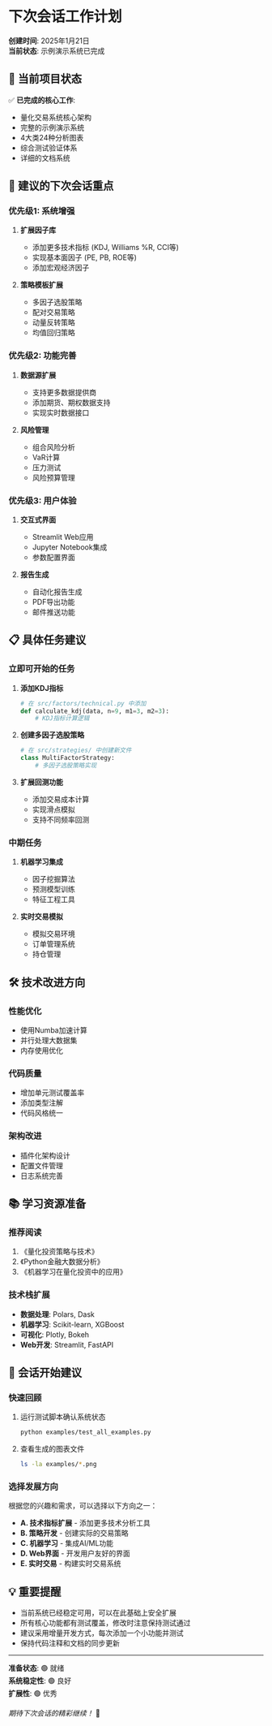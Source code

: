 # 下次会话工作计划

**创建时间**: 2025年1月21日  
**当前状态**: 示例演示系统已完成

## 🎯 当前项目状态

✅ **已完成的核心工作**:
- 量化交易系统核心架构
- 完整的示例演示系统
- 4大类24种分析图表
- 综合测试验证体系
- 详细的文档系统

## 🚀 建议的下次会话重点

### 优先级1: 系统增强
1. **扩展因子库**
   - 添加更多技术指标 (KDJ, Williams %R, CCI等)
   - 实现基本面因子 (PE, PB, ROE等)
   - 添加宏观经济因子

2. **策略模板扩展**
   - 多因子选股策略
   - 配对交易策略
   - 动量反转策略
   - 均值回归策略

### 优先级2: 功能完善
1. **数据源扩展**
   - 支持更多数据提供商
   - 添加期货、期权数据支持
   - 实现实时数据接口

2. **风险管理**
   - 组合风险分析
   - VaR计算
   - 压力测试
   - 风险预算管理

### 优先级3: 用户体验
1. **交互式界面**
   - Streamlit Web应用
   - Jupyter Notebook集成
   - 参数配置界面

2. **报告生成**
   - 自动化报告生成
   - PDF导出功能
   - 邮件推送功能

## 📋 具体任务建议

### 立即可开始的任务
1. **添加KDJ指标**
   ```python
   # 在 src/factors/technical.py 中添加
   def calculate_kdj(data, n=9, m1=3, m2=3):
       # KDJ指标计算逻辑
   ```

2. **创建多因子选股策略**
   ```python
   # 在 src/strategies/ 中创建新文件
   class MultiFactorStrategy:
       # 多因子选股策略实现
   ```

3. **扩展回测功能**
   - 添加交易成本计算
   - 实现滑点模拟
   - 支持不同频率回测

### 中期任务
1. **机器学习集成**
   - 因子挖掘算法
   - 预测模型训练
   - 特征工程工具

2. **实时交易模拟**
   - 模拟交易环境
   - 订单管理系统
   - 持仓管理

## 🛠️ 技术改进方向

### 性能优化
- 使用Numba加速计算
- 并行处理大数据集
- 内存使用优化

### 代码质量
- 增加单元测试覆盖率
- 添加类型注解
- 代码风格统一

### 架构改进
- 插件化架构设计
- 配置文件管理
- 日志系统完善

## 📚 学习资源准备

### 推荐阅读
1. 《量化投资策略与技术》
2. 《Python金融大数据分析》
3. 《机器学习在量化投资中的应用》

### 技术栈扩展
- **数据处理**: Polars, Dask
- **机器学习**: Scikit-learn, XGBoost
- **可视化**: Plotly, Bokeh
- **Web开发**: Streamlit, FastAPI

## 🎯 会话开始建议

### 快速回顾
1. 运行测试脚本确认系统状态
   ```bash
   python examples/test_all_examples.py
   ```

2. 查看生成的图表文件
   ```bash
   ls -la examples/*.png
   ```

### 选择发展方向
根据您的兴趣和需求，可以选择以下方向之一：
- **A. 技术指标扩展** - 添加更多技术分析工具
- **B. 策略开发** - 创建实际的交易策略
- **C. 机器学习** - 集成AI/ML功能
- **D. Web界面** - 开发用户友好的界面
- **E. 实时交易** - 构建实时交易系统

## 💡 重要提醒

- 当前系统已经稳定可用，可以在此基础上安全扩展
- 所有核心功能都有测试覆盖，修改时注意保持测试通过
- 建议采用增量开发方式，每次添加一个小功能并测试
- 保持代码注释和文档的同步更新

---

**准备状态**: 🟢 就绪  
**系统稳定性**: 🟢 良好  
**扩展性**: 🟢 优秀

*期待下次会话的精彩继续！* 🚀